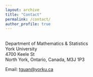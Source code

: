 ```yaml
---
layout: archive
title: "Contact"
permalink: /contact/
author_profile: true
---
```


 <br />
Department of Mathematics & Statistics <br />
York University <br />
4700 Keele St <br />
North York, Ontario, Canada, M3J 1P3 <br />


Email: tguan@yorku.ca
